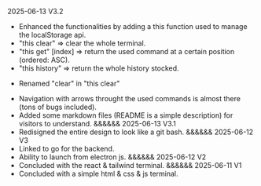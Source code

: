 2025-06-13
V3.2
+ Enhanced the functionalities by adding a this function used to manage the localStorage api.
+ "this clear" => clear the whole terminal.
+ "this get" [index] => return the used command at a certain position (ordered: ASC).
+ "this history" => return the whole history stocked.
- Renamed "clear" in "this clear"
+ Navigation with arrows throught the used commands is almost there (tons of bugs included).
+ Added some markdown files (README is a simple description) for visitors to understand.
&&&&&&
2025-06-13
V3.1
+ Redisigned the entire design to look like a git bash.
&&&&&&
2025-06-12
V3
+ Linked to go for the backend.
+ Ability to launch from electron js.
&&&&&&
2025-06-12
V2
+ Concluded with the react & tailwind terminal.
&&&&&&
2025-06-11
V1
+ Concluded with a simple html & css & js terminal.
